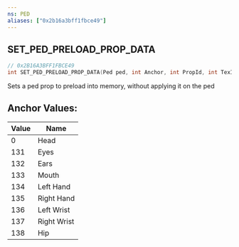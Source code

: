 ```yaml
---
ns: PED
aliases: ["0x2b16a3bff1fbce49"]
---
```

## SET_PED_PRELOAD_PROP_DATA

```c
// 0x2B16A3BFF1FBCE49
int SET_PED_PRELOAD_PROP_DATA(Ped ped, int Anchor, int PropId, int TexId);
```

Sets a ped prop to preload into memory, without applying it on the ped

## Anchor Values:
| Value | Name |
| --- | --- |
| 0 | Head |
| 131 | Eyes |
| 132 | Ears |
| 133 | Mouth |
| 134 | Left Hand |
| 135 | Right Hand |
| 136 | Left Wrist |
| 137 | Right Wrist |
| 138 | Hip |

